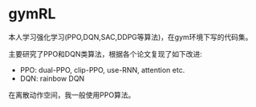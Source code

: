 # gymRL
 本人学习强化学习(PPO,DQN,SAC,DDPG等算法)，在gym环境下写的代码集。

 主要研究了PPO和DQN类算法，根据各个论文复现了如下改进:

-  PPO: dual-PPO, clip-PPO, use-RNN, attention etc.
-  DQN: rainbow DQN

在离散动作空间，我一般使用PPO算法。
